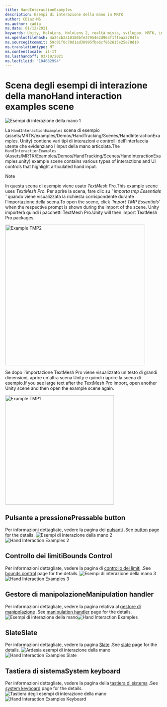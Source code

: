 ```yaml
---
title: HandInteractionExamples
description: Esempi di interazione della mano in MRTK
author: CDiaz-MS
ms.author: cadia
ms.date: 01/12/2021
keywords: Unity, HoloLens, HoloLens 2, realtà mista, sviluppo, MRTK, interazioni Hand, controllo dei limiti, pulsanti stampabili,
ms.openlocfilehash: 4a24cb2a10180bfe37054e2d963f1ffeaa5704fa
ms.sourcegitcommit: 59c91f8c70d1ad30995fba6cf862615e25e78d10
ms.translationtype: MT
ms.contentlocale: it-IT
ms.lasthandoff: 03/19/2021
ms.locfileid: "104682994"
---
```

# <a name="hand-interaction-examples-scene"></a><span data-ttu-id="211f7-104">Scena degli esempi di interazione della mano</span><span class="sxs-lookup"><span data-stu-id="211f7-104">Hand interaction examples scene</span></span>

![Esempi di interazione della mano 1](../images/MRTK_Examples.png)

<span data-ttu-id="211f7-106">La `HandInteractionExamples` scena di esempio (assets/MRTK/examples/Demos/HandTracking/Scenes/HandInteractionExamples. Unity) contiene vari tipi di interazioni e controlli dell'interfaccia utente che evidenziano l'input della mano articolata.</span><span class="sxs-lookup"><span data-stu-id="211f7-106">The `HandInteractionExamples` (Assets/MRTK/Examples/Demos/HandTracking/Scenes/HandInteractionExamples.unity) example scene contains various types of interactions and UI controls that highlight articulated hand input.</span></span>

> [!NOTE]
> <span data-ttu-id="211f7-107">In questa scena di esempio viene usato *TextMesh Pro*.</span><span class="sxs-lookup"><span data-stu-id="211f7-107">This example scene uses *TextMesh Pro*.</span></span> <span data-ttu-id="211f7-108">Per aprire la scena, fare clic su *' importa tmp Essentials '* quando viene visualizzata la richiesta corrispondente durante l'importazione della scena.</span><span class="sxs-lookup"><span data-stu-id="211f7-108">To open the scene, click *'Import TMP Essentials'* when the respective prompt is shown during the import of the scene.</span></span> <span data-ttu-id="211f7-109">Unity importerà quindi i pacchetti TextMesh Pro.</span><span class="sxs-lookup"><span data-stu-id="211f7-109">Unity will then import TextMesh Pro packages.</span></span>

<img src="../images/hand-interaction-examples/MRTK_Examples_TMP2.png" width="450" alt="Example TMP2">

<span data-ttu-id="211f7-110">Se dopo l'importazione TextMesh Pro viene visualizzato un testo di grandi dimensioni, aprire un'altra scena Unity e quindi riaprire la scena di esempio.</span><span class="sxs-lookup"><span data-stu-id="211f7-110">If you see large text after the TextMesh Pro import, open another Unity scene and then open the example scene again.</span></span>

<img src="../images/hand-interaction-examples/MRTK_Examples_TMP1.png" width="350" alt="Example TMP1">

## <a name="pressable-button"></a><span data-ttu-id="211f7-111">Pulsante a pressione</span><span class="sxs-lookup"><span data-stu-id="211f7-111">Pressable button</span></span>

<span data-ttu-id="211f7-112">Per informazioni dettagliate, vedere la pagina dei [pulsanti](../ux-building-blocks/button.md) .</span><span class="sxs-lookup"><span data-stu-id="211f7-112">See [button](../ux-building-blocks/button.md) page for the details.</span></span>
<span data-ttu-id="211f7-113">![Esempi di interazione della mano 2](../images/hand-interaction-examples/MRTK_Examples_PressTouch.png)</span><span class="sxs-lookup"><span data-stu-id="211f7-113">![Hand Interaction Examples 2](../images/hand-interaction-examples/MRTK_Examples_PressTouch.png)</span></span>

## <a name="bounds-control"></a><span data-ttu-id="211f7-114">Controllo dei limiti</span><span class="sxs-lookup"><span data-stu-id="211f7-114">Bounds Control</span></span>

<span data-ttu-id="211f7-115">Per informazioni dettagliate, vedere la pagina di [controllo dei limiti](../ux-building-blocks/bounds-control.md) .</span><span class="sxs-lookup"><span data-stu-id="211f7-115">See [bounds control](../ux-building-blocks/bounds-control.md) page for the details.</span></span>
<span data-ttu-id="211f7-116">![Esempi di interazione della mano 3](../images/hand-interaction-examples/MRTK_Examples_BoundingBox.png)</span><span class="sxs-lookup"><span data-stu-id="211f7-116">![Hand Interaction Examples 3](../images/hand-interaction-examples/MRTK_Examples_BoundingBox.png)</span></span>

## <a name="manipulation-handler"></a><span data-ttu-id="211f7-117">Gestore di manipolazione</span><span class="sxs-lookup"><span data-stu-id="211f7-117">Manipulation handler</span></span>

<span data-ttu-id="211f7-118">Per informazioni dettagliate, vedere la pagina relativa al [gestore di manipolazione](../ux-building-blocks/manipulation-handler.md) .</span><span class="sxs-lookup"><span data-stu-id="211f7-118">See [manipulation handler](../ux-building-blocks/manipulation-handler.md) page for the details.</span></span>
<span data-ttu-id="211f7-119">![Esempi di interazione della mano](../images/hand-interaction-examples/MRTK_Examples_Manipulation.png)</span><span class="sxs-lookup"><span data-stu-id="211f7-119">![Hand Interaction Examples](../images/hand-interaction-examples/MRTK_Examples_Manipulation.png)</span></span>

## <a name="slate"></a><span data-ttu-id="211f7-120">Slate</span><span class="sxs-lookup"><span data-stu-id="211f7-120">Slate</span></span>

<span data-ttu-id="211f7-121">Per informazioni dettagliate, vedere la pagina [Slate](../ux-building-blocks/slate.md) .</span><span class="sxs-lookup"><span data-stu-id="211f7-121">See [slate](../ux-building-blocks/slate.md) page for the details.</span></span>
<span data-ttu-id="211f7-122">![Ardesia esempi di interazione della mano](../images/hand-interaction-examples/MRTK_Examples_Slate.png)</span><span class="sxs-lookup"><span data-stu-id="211f7-122">![Hand Interaction Examples Slate](../images/hand-interaction-examples/MRTK_Examples_Slate.png)</span></span>

## <a name="system-keyboard"></a><span data-ttu-id="211f7-123">Tastiera di sistema</span><span class="sxs-lookup"><span data-stu-id="211f7-123">System keyboard</span></span>

<span data-ttu-id="211f7-124">Per informazioni dettagliate, vedere la pagina della [tastiera di sistema](../ux-building-blocks/system-keyboard.md) .</span><span class="sxs-lookup"><span data-stu-id="211f7-124">See [system keyboard](../ux-building-blocks/system-keyboard.md) page for the details.</span></span>
<span data-ttu-id="211f7-125">![Tastiera degli esempi di interazione della mano](../images/hand-interaction-examples/MRTK_Examples_Keyboard.png)</span><span class="sxs-lookup"><span data-stu-id="211f7-125">![Hand Interaction Examples Keyboard](../images/hand-interaction-examples/MRTK_Examples_Keyboard.png)</span></span>
